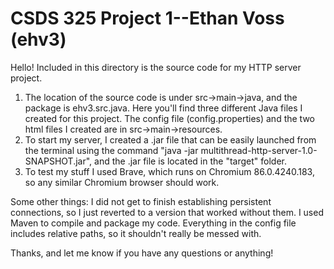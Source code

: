 # CSDS 325 Project 1--Ethan Voss (ehv3)
Hello! Included in this directory is the source code for my HTTP server project.
1. The location of the source code is under src->main->java, and the 
package is ehv3.src.java. Here you'll find three different Java files I created
for this project. The config file (config.properties) and the two html files I 
created are in src->main->resources.
2. To start my server, I created a .jar file that can be easily launched from the
terminal using the command "java -jar multithread-http-server-1.0-SNAPSHOT.jar",
and the .jar file is located in the "target" folder.
3. To test my stuff I used Brave, which runs on Chromium 86.0.4240.183, so any 
similar Chromium browser should work.

Some other things: I did not get to finish establishing persistent connections,
so I just reverted to a version that worked without them. I used Maven to compile
and package my code. Everything in the config file includes relative paths, so it
shouldn't really be messed with.

Thanks, and let me know if you have any questions or anything!